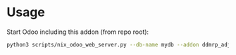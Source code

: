 # Usage

Start Odoo including this addon (from repo root):

```bash
python3 scripts/nix_odoo_web_server.py --db-name mydb --addon ddmrp_adjustment
```
